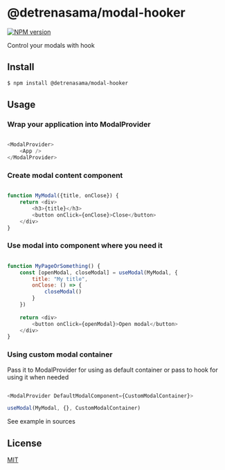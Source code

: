 @detrenasama/modal-hooker
=========================

[![NPM version][npm-image]][npm-url]

[npm-image]: https://img.shields.io/badge/npm-1.1.3-blue
[npm-url]: https://npmjs.org/package/address

Control your modals with hook

## Install

```bash
$ npm install @detrenasama/modal-hooker
```

## Usage

### Wrap your application into ModalProvider

```js

<ModalProvider>
    <App />
</ModalProvider>

```

### Create modal content component

```js

function MyModal({title, onClose}) {
    return <div>
        <h3>{title}</h3>
        <button onClick={onClose}>Close</button>
    </div>
}

```

### Use modal into component where you need it

```js

function MyPageOrSomething() {
    const [openModal, closeModal] = useModal(MyModal, {
        title: "My title",
        onClose: () => {
            closeModal()
        }
    })
    
    return <div>
        <button onClick={openModal}>Open modal</button>
    </div>
}

```

### Using custom modal container

Pass it to ModalProvider for using as default container or pass to 
hook for using it when needed

```js

<ModalProvider DefaultModalComponent={CustomModalContainer}>

useModal(MyModal, {}, CustomModalContainer)
```

See example in sources

## License

[MIT](LICENSE.txt)
